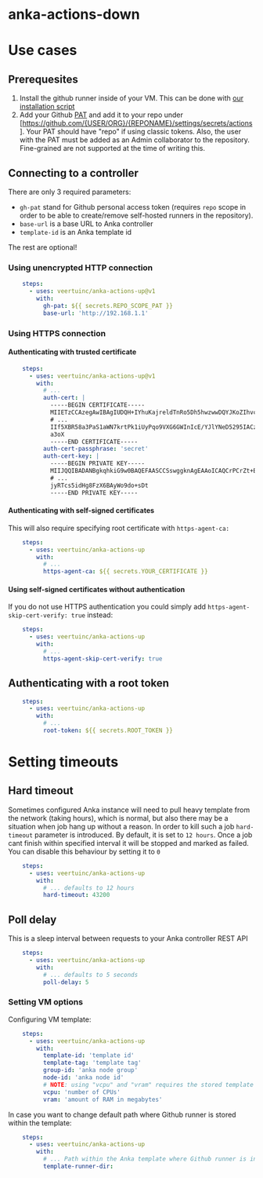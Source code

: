 # anka-actions-down
# Use cases

## Prerequesites

1. Install the github runner inside of your VM. This can be done with [our installation script](https://github.com/veertuinc/anka-actions-connect/blob/main/install.sh)
2. Add your Github [PAT](https://docs.github.com/en/authentication/keeping-your-account-and-data-secure/creating-a-personal-access-token) and add it to your repo under [https://github.com/{USER/ORG}/{REPONAME}/settings/secrets/actions]. Your PAT should have "repo" if using classic tokens. Also, the user with the PAT must be added as an Admin collaborator to the repository. Fine-grained are not supported at the time of writing this.

## Connecting to a controller
There are only 3 required parameters:
- `gh-pat` stand for Github personal access token (requires `repo` scope in order to be able to create/remove self-hosted runners in the repository).
- `base-url` is a base URL to Anka controller
- `template-id` is an Anka template id

The rest are optional! 

### Using unencrypted HTTP connection
```yaml
    steps:
      - uses: veertuinc/anka-actions-up@v1
        with:
          gh-pat: ${{ secrets.REPO_SCOPE_PAT }}
          base-url: 'http://192.168.1.1'
```

### Using HTTPS connection
#### Authenticating with trusted certificate
```yaml
    steps:
      - uses: veertuinc/anka-actions-up@v1
        with:
          # ...
          auth-cert: |
            -----BEGIN CERTIFICATE-----
            MIIETzCCAzegAwIBAgIUDQH+IYhuKajreldTnRo5Dh5hwzwwDQYJKoZIhvcNAQEL
            # ...
            IIf5XBR58a3PaS1aWN7krtPk1iUyPqo9VXG6GWInIcE/YJlYNeD5295IACzZ9Qmk
            a3oX
            -----END CERTIFICATE-----
          auth-cert-passphrase: 'secret'
          auth-cert-key: |
            -----BEGIN PRIVATE KEY-----
            MIIJQQIBADANBgkqhkiG9w0BAQEFAASCCSswggknAgEAAoICAQCrPCrZt+BD4Ka8
            # ...
            jyRTcs5idHg8FzX6BAyWo9do+sDt
            -----END PRIVATE KEY-----
```

#### Authenticating with self-signed certificates
This will also require specifying root certificate with `https-agent-ca:`
```yaml
    steps:
      - uses: veertuinc/anka-actions-up
        with:
          # ...
          https-agent-ca: ${{ secrets.YOUR_CERTIFICATE }}
```

#### Using self-signed certificates without authentication
If you do not use HTTPS authentication you could simply add `https-agent-skip-cert-verify: true` instead:
```yaml
    steps:
      - uses: veertuinc/anka-actions-up
        with:
          # ...
          https-agent-skip-cert-verify: true
```

## Authenticating with a root token
```yaml
    steps:
      - uses: veertuinc/anka-actions-up
        with:
          # ...
          root-token: ${{ secrets.ROOT_TOKEN }}
```

# Setting timeouts
## Hard timeout
Sometimes configured Anka instance will need to pull heavy template from the network (taking hours),
which is normal, but also there may be a situation when job hang up without a reason. In order to kill such
a job `hard-timeout` parameter is introduced. By default, it is set to `12 hours`. Once a job cant finish
within specified interval it will be stopped and marked as failed. You can disable this behaviour by setting it to `0`
```yaml
    steps:
      - uses: veertuinc/anka-actions-up
        with:
          # ... defaults to 12 hours
          hard-timeout: 43200
```

## Poll delay
This is a sleep interval between requests to your Anka controller REST API
```yaml
    steps:
      - uses: veertuinc/anka-actions-up
        with:
          # ... defaults to 5 seconds
          poll-delay: 5
```

### Setting VM options
Configuring VM template:
```yaml
    steps:
      - uses: veertuinc/anka-actions-up
        with:
          template-id: 'template id'
          template-tag: 'template tag'
          group-id: 'anka node group'
          node-id: 'anka node id'
          # NOTE: using "vcpu" and "vram" requires the stored template to be in stopped state
          vcpu: 'number of CPUs'
          vram: 'amount of RAM in megabytes'
```

In case you want to change default path where Github runner is stored within the template:
```yaml
    steps:
      - uses: veertuinc/anka-actions-up
        with:
          # ... Path within the Anka template where Github runner is installed
          template-runner-dir:
```